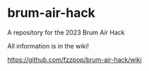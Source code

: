 # brum-air-hack
A repository for the 2023 Brum Air Hack

All information is in the wiki!

<https://github.com/fzzpop/brum-air-hack/wiki>
